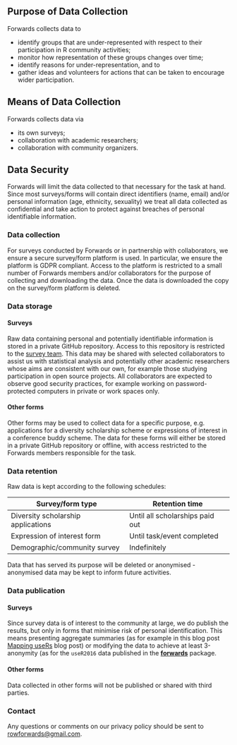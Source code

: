 ## Purpose of Data Collection

Forwards collects data to 

 - identify groups that are under-represented with respect to their 
 participation in R community activities;
 - monitor how representation of these groups changes over time;
 - identify reasons for under-representation, and to
 - gather ideas and volunteers for actions that can be taken to encourage wider participation.

## Means of Data Collection

Forwards collects data via

 - its own surveys;
 - collaboration with academic researchers;
 - collaboration with community organizers.
 
## Data Security

Forwards will limit the data collected to that necessary for the task at hand. 
Since most surveys/forms will contain direct identifiers (name, email) and/or 
personal information (age, ethnicity, sexuality) we treat all data collected 
as confidential and take action to protect against breaches of personal 
identifiable information.

### Data collection

For surveys conducted by Forwards or in partnership with collaborators, we 
ensure a secure survey/form platform is used. In particular, we ensure the 
platform is GDPR compliant. Access to the platform is restricted to a small 
number of Forwards members and/or collaborators for the purpose of collecting 
and downloading the data. Once the data is downloaded the copy on the 
survey/form platform is deleted.

### Data storage

#### Surveys

Raw data containing personal and potentially identifiable information is stored 
in a private GitHub repository. Access to this repository is restricted to the 
[survey team](https://github.com/orgs/forwards/teams/surveys/members). This data 
may be shared with selected collaborators to assist us with statistical analysis 
and potentially other academic researchers whose aims are consistent with our 
own, for example those studying participation in open source projects. All 
collaborators are expected to observe good security practices, for example 
working on password-protected computers in private or work spaces only.

#### Other forms

Other forms may be used to collect data for a specific purpose, e.g. 
applications for a diversity scholarship scheme or expressions of interest in a 
conference buddy scheme. The data for these forms will either be stored in a 
private GitHub repository or offline, with access restricted to the Forwards 
members responsible for the task. 

### Data retention

Raw data is kept according to the following schedules:

| Survey/form type                    | Retention time                   |
|-------------------------------------|----------------------------------|
| Diversity scholarship applications  | Until all scholarships paid out  |
| Expression of interest form         | Until task/event completed       |
| Demographic/community survey        | Indefinitely                     |

Data that has served its purpose will be deleted or anonymised - anonymised 
data may be kept to inform future activities.

### Data publication

#### Surveys

Since survey data is of interest to the community at large, we do publish the 
results, but only in forms that minimise risk of personal identification. This means presenting aggregate summaries (as for example in this blog post [Mapping useRs](http://forwards.github.io/blog/2017/01/13/mapping-users/) blog 
post) or modifying the data to achieve at least 3-anonymity (as for the 
`useR2016` data published in the [**forwards**](https://CRAN.R-project.org/package=forwards) package.

#### Other forms

Data collected in other forms will not be published or shared with third 
parties.

### Contact

Any questions or comments on our privacy policy should be sent to
rowforwards@gmail.com.